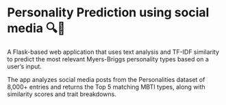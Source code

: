 # Personality Prediction using social media 🔍🧠

A Flask-based web application that uses text analysis and TF-IDF similarity to predict the most relevant Myers-Briggs personality types based on a user’s input.

The app analyzes social media posts from the Personalities dataset of 8,000+ entries and returns the Top 5 matching MBTI types, along with similarity scores and trait breakdowns.
